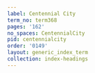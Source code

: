 ```yaml
---
label: Centennial City
term_no: term368
pages: '162'
no_spaces: CentennialCity
pid: centennialcity
order: '0149'
layout: generic_index_term
collection: index-headings
---
```

